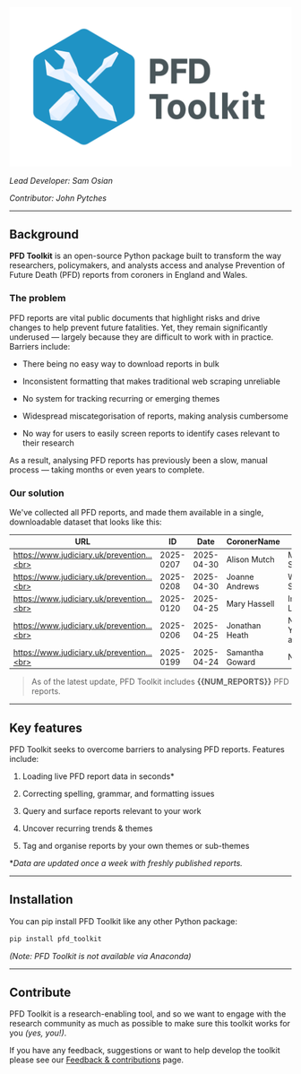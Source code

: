 ![PFD Toolkit](assets/header.png)

*Lead Developer: Sam Osian*

*Contributor: John Pytches*

---

## Background

**PFD Toolkit** is an open-source Python package built to transform the way researchers, policymakers, and analysts access and analyse Prevention of Future Death (PFD) reports from coroners in England and Wales.

### The problem

PFD reports are vital public documents that highlight risks and drive changes to help prevent future fatalities. Yet, they remain significantly underused — largely because they are difficult to work with in practice. Barriers include:

- There being no easy way to download reports in bulk

- Inconsistent formatting that makes traditional web scraping unreliable

- No system for tracking recurring or emerging themes

- Widespread miscategorisation of reports, making analysis cumbersome

- No way for users to easily screen reports to identify cases relevant to their research


As a result, analysing PFD reports has previously been a slow, manual process — taking months or even years to complete. 

### Our solution

We've collected all PFD reports, and made them available in a single, downloadable dataset that looks like this:

| URL                                   | ID         | Date       | CoronerName      | Area                           | Receiver                  | InvestigationAndInquest           | CircumstancesOfDeath       | MattersOfConcern         |
|----------------------------------------|------------|------------|------------------|--------------------------------|---------------------------|-----------------------------------|----------------------------|--------------------------|
| https://www.judiciary.uk/prevention...<br> | 2025-0207 | 2025-04-30 | Alison Mutch     | Manchester South               | Flixton Road...        | On 1st October...                 | Louise Danielle...         | During the course...     |
| https://www.judiciary.uk/prevention...<br> | 2025-0208 | 2025-04-30 | Joanne Andrews   | West Sussex...       | West Sussex County...     | On 02 November...                 | Mrs Turner drove...        | During the course...     |
| https://www.judiciary.uk/prevention...<br> | 2025-0120 | 2025-04-25 | Mary Hassell     | Inner North London             | The President...       | On 23 August...                   | Jan was a big baby...      | During the course...     |
| https://www.judiciary.uk/prevention...<br> | 2025-0206 | 2025-04-25 | Jonathan Heath   | North Yorkshire and York       | Townhead Surgery          | On 04 June...                     | On 15 March 2024...        | During the course...     |
| https://www.judiciary.uk/prevention...<br> | 2025-0199 | 2025-04-24 | Samantha Goward  | Norfolk                        | The Department...         | On 22 August...                   | In summary, on...          | During the course...     |



> As of the latest update, PFD Toolkit includes **{{NUM_REPORTS}}** PFD reports.

---

## Key features

PFD Toolkit seeks to overcome barriers to analysing PFD reports. Features include:

1. Loading live PFD report data in seconds*

2. Correcting spelling, grammar, and formatting issues

3. Query and surface reports relevant to your work

4. Uncover recurring trends & themes

5. Tag and organise reports by your own themes or sub-themes


**Data are updated once a week with freshly published reports.*

---

## Installation

You can pip install PFD Toolkit like any other Python package:

```bash
pip install pfd_toolkit
```

*(Note: PFD Toolkit is not available via Anaconda)*

---

## Contribute

PFD Toolkit is a research-enabling tool, and so we want to engage with the research community as much as possible to make sure this toolkit works for you *(yes, you!)*. 

If you have any feedback, suggestions or want to help develop the toolkit please see our [Feedback & contributions](contribute.md) page.